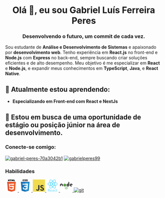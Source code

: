 <h1 align="center">Olá 👋, eu sou Gabriel Luís Ferreira Peres</h1>
<h3 align="center">Desenvolvendo o futuro, um commit de cada vez.</h3>

Sou estudante de **Análise e Desenvolvimento de Sistemas** e apaixonado por **desenvolvimento web**. Tenho experiência em **React.js** no front-end e **Node.js** com **Express** no back-end, sempre buscando criar soluções eficientes e de alto desempenho. Meu objetivo é me especializar em **React** e **Node.js**, e expandir meus conhecimentos em **TypeScript**, **Java**, e **React Native**.

## 🌱 Atualmente estou aprendendo:
- **Especializando em Front-end com React e NextJs**

## 💼 Estou em busca de uma oportunidade de estágio ou posição júnior na área de desenvolvimento.

<h3 align="left">Conecte-se comigo:</h3>
<p align="left">
<a href="https://linkedin.com/in/gabriel-peres-70a3042b1" target="blank"><img align="center" src="https://raw.githubusercontent.com/rahuldkjain/github-profile-readme-generator/master/src/images/icons/Social/linked-in-alt.svg" alt="gabriel-peres-70a3042b1" height="30" width="40" /></a>
<a href="https://instagram.com/gabrielperes99" target="blank"><img align="center" src="https://raw.githubusercontent.com/rahuldkjain/github-profile-readme-generator/master/src/images/icons/Social/instagram.svg" alt="gabrielperes99" height="30" width="40" /></a>
</p>

<h3 align="left">Habilidades</h3>
<p align="left"> 
  <a href="https://www.w3.org/html/" target="_blank" rel="noreferrer"> <img src="https://raw.githubusercontent.com/devicons/devicon/master/icons/html5/html5-original-wordmark.svg" alt="html5" width="40" height="40"/> </a> 
  <a href="https://www.w3schools.com/css/" target="_blank" rel="noreferrer"> <img src="https://raw.githubusercontent.com/devicons/devicon/master/icons/css3/css3-original-wordmark.svg" alt="css3" width="40" height="40"/> </a>  
  <a href="https://developer.mozilla.org/en-US/docs/Web/JavaScript" target="_blank" rel="noreferrer"> <img src="https://raw.githubusercontent.com/devicons/devicon/master/icons/javascript/javascript-original.svg" alt="javascript" width="40" height="40"/> </a> 
  <a href="https://reactjs.org/" target="_blank" rel="noreferrer"> <img src="https://raw.githubusercontent.com/devicons/devicon/master/icons/react/react-original-wordmark.svg" alt="react" width="40" height="40"/> </a> 
  <a href="https://nodejs.org" target="_blank" rel="noreferrer"> <img src="https://raw.githubusercontent.com/devicons/devicon/master/icons/nodejs/nodejs-original-wordmark.svg" alt="nodejs" width="40" height="40"/> </a> 
  <a href="https://git-scm.com/" target="_blank" rel="noreferrer"> <img src="https://www.vectorlogo.zone/logos/git-scm/git-scm-icon.svg" alt="git" width="40" height="40"/> </a> 
</p>

